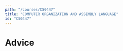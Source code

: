 ```yaml
---
path: "/courses/CS0447"
title: "COMPUTER ORGANIZATION AND ASSEMBLY LANGUAGE"
id: "CS0447"
---
```


# Advice

